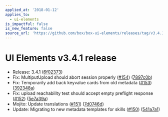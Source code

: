 ```yaml
---
applied_at: '2018-01-12'
applies_to:
  - ui-elements
is_impactful: false
is_new_feature: false
source_url: 'https://github.com/box/box-ui-elements/releases/tag/v3.4.1'
---
```


# UI Elements v3.4.1 release


* Release: 3.4.1 ([6f02373](https://github.com/box/box-ui-elements/commit[6f02373](https://github.com/box/box-ui-elements/commit/6f02373)))
* Fix: MultiputUpload should abort session properly ([#154](https://github.com/box/box-ui-elements/pull/154)) ([7897c0b](https://github.com/box/box-ui-elements/commit[7897c0b](https://github.com/box/box-ui-elements/commit/7897c0b)))
* Fix: Temporarily add back keyvalue cards from old metadata ([#153](https://github.com/box/box-ui-elements/pull/153)) ([392348a](https://github.com/box/box-ui-elements/commit[392348a](https://github.com/box/box-ui-elements/commit/392348a)))
* Fix: upload reachability test should accept empty preflight response ([#152](https://github.com/box/box-ui-elements/pull/152)) ([5e7a39a](https://github.com/box/box-ui-elements/commit[5e7a39a](https://github.com/box/box-ui-elements/commit/5e7a39a)))
* Mojito: Update translations ([#151](https://github.com/box/box-ui-elements/pull/151)) ([7d0746d](https://github.com/box/box-ui-elements/commit[7d0746d](https://github.com/box/box-ui-elements/commit/7d0746d)))
* Update: Migrating to new metadata templates for skills ([#150](https://github.com/box/box-ui-elements/pull/150)) ([541a7a1](https://github.com/box/box-ui-elements/commit[541a7a1](https://github.com/box/box-ui-elements/commit/541a7a1)))



